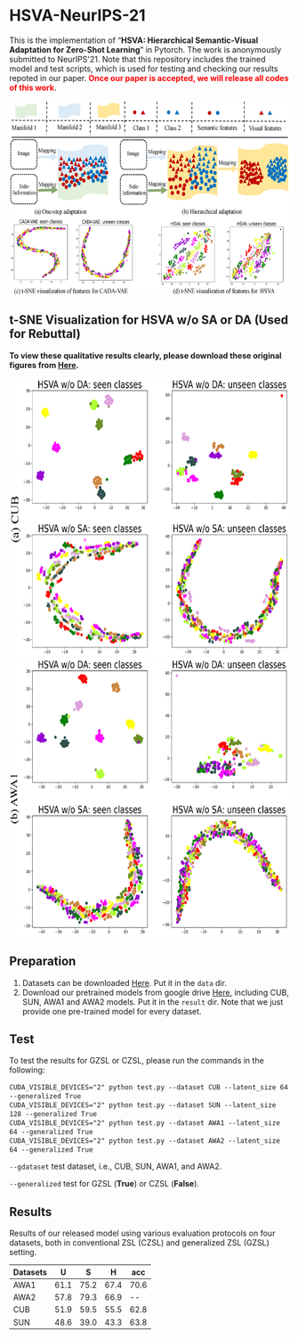 # HSVA-NeurIPS-21
This is the implementation of “**HSVA: Hierarchical Semantic-Visual Adaptation for Zero-Shot Learning**” in Pytorch. The work is anonymously submitted to NeurIPS'21.
Note that this repository includes the trained model and test scripts, which is used for testing and checking our results repoted in our paper. <b style='color:red'>Once our paper is accepted, we will release all codes of this work</b>.<br/>

<center class="half"><img src="./figs/motivation-new.png" width="700" height="350" alt=""/></center>


## t-SNE Visualization for HSVA w/o SA or DA (Used for Rebuttal)
<b>To view these qualitative results clearly, please download these original figures from [Here](https://github.com/anonymou-ssubmition/HSVA-NeurIPS-21/tree/main/figs).</b>
<center class="half"><img src="./figs/CUB.png" width="700" height="500" alt=""/></center>
<center class="half"><img src="./figs/AWA1.png" width="700" height="500" alt=""/></center>

## Preparation
1. Datasets can be downloaded [Here](https://datasets.d2.mpi-inf.mpg.de/xian/xlsa17.zip).  Put it in the `data` dir.
2. Download our pretrained models from google drive [Here](https://drive.google.com/drive/folders/1h_hX114jLEa2ah5k1_Yp1nPoclinuRCw?usp=sharing), including CUB, SUN, AWA1 and AWA2 models. Put it in the `result` dir. Note that we just provide one pre-trained model for every dataset.

## Test
To test the results for GZSL or CZSL, please run the commands in the following:
```
CUDA_VISIBLE_DEVICES="2" python test.py --dataset CUB --latent_size 64 --generalized True
CUDA_VISIBLE_DEVICES="2" python test.py --dataset SUN --latent_size 128 --generalized True
CUDA_VISIBLE_DEVICES="2" python test.py --dataset AWA1 --latent_size 64 --generalized True
CUDA_VISIBLE_DEVICES="2" python test.py --dataset AWA2 --latent_size 64 --generalized True
```
`--gdataset` test dataset, i.e., CUB, SUN, AWA1, and AWA2.

`--generalized` test for GZSL (**True**) or CZSL (**False**).
 
## Results
Results of our released model using various evaluation protocols on four datasets, both in conventional ZSL (CZSL) and generalized ZSL (GZSL) setting.

|Datasets | U | S| H| acc |
| ----- | ----- | ----- | ----- | ----- |
| AWA1 | 61.1 |	75.2 |	67.4 | 70.6 |
| AWA2 | 57.8	| 79.3	| 66.9 |  --  |
| CUB  | 51.9	| 59.5 |	55.5 | 62.8 |
| SUN  | 48.6	| 39.0	| 43.3 | 63.8 |

